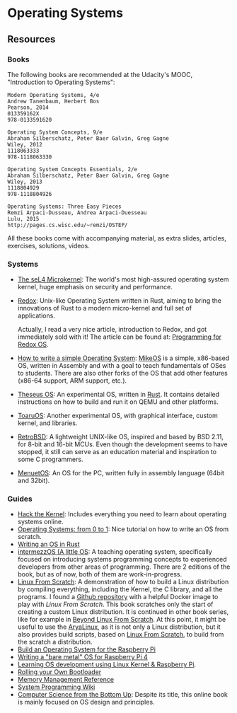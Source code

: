Operating Systems
=================

Resources
---------

### Books ###

The following books are recommended at the Udacity's MOOC,
"Introduction to Operating Systems":


    Modern Operating Systems, 4/e
    Andrew Tanenbaum, Herbert Bos
    Pearson, 2014
    013359162X
    978-0133591620

    Operating System Concepts, 9/e
    Abraham Silberschatz, Peter Baer Galvin, Greg Gagne
    Wiley, 2012
    1118063333
    978-1118063330

    Operating System Concepts Essentials, 2/e
    Abraham Silberschatz, Peter Baer Galvin, Greg Gagne
    Wiley, 2013
    1118804929
    978-1118804926

    Operating Systems: Three Easy Pieces
    Remzi Arpaci-Dusseau, Andrea Arpaci-Duesseau
    Lulu, 2015
    http://pages.cs.wisc.edu/~remzi/OSTEP/


All these books come with accompanying material, as extra slides, articles,
exercises, solutions, videos.


### Systems ###

 - [The seL4 Microkernel](https://sel4.systems/):
   The world's most high-assured operating system kernel, huge emphasis on
   security and performance.

 - [Redox](http://www.redox-os.org/):
   Unix-like Operating System written in Rust, aiming to bring the innovations
   of Rust to a modern micro-kernel and full set of applications.

   Actually, I read a very nice article, introduction to Redox, and got
   immediately sold with it!  The article can be found at:
   [Programming for Redox OS](https://dev.to/legolord208/programming-for-redox-os-4124).

 - [How to write a simple Operating System][mikeos-guide]:
   [MikeOS][mikeos] is a simple, x86-based OS, written in Assembly and with a
   goal to teach fundamentals of OSes to students.  There are also other forks
   of the OS that add other features (x86-64 support, ARM support, etc.).

 - [Theseus OS](https://github.com/theseus-os/Theseus):
   An experimental OS, written in [Rust](https://www.rust-lang.org/).
   It contains detailed instructions on how to build and run it on QEMU and
   other platforms.

 - [ToaruOS](https://toaruos.org/):
   Another experimental OS, with graphical interface, custom kernel, and
   libraries.

 - [RetroBSD](https://github.com/RetroBSD/retrobsd):
   A lightweight UNIX-like OS, inspired and based by BSD 2.11, for 8-bit and
   16-bit MCUs.  Even though the development seems to have stopped, it still
   can serve as an education material and inspiration to some C programmers.

 - [MenuetOS](https://menuetos.net/):
   An OS for the PC, written fully in assembly language (64bit and 32bit).

### Guides ###

 - [Hack the Kernel](https://www.ops-class.org/):
   Includes everything you need to learn about operating systems online.
 - [Operating Systems: from 0 to 1](https://github.com/tuhdo/os01):
   Nice tutorial on how to write an OS from scratch.
 - [Writing an OS in Rust](http://os.phil-opp.com)
 - [intermezzOS (A little OS](https://intermezzos.github.io/):
   A teaching operating system, specifically focused on introducing systems
   programming concepts to experienced developers from other areas of
   programming.  There are 2 editions of the book, but as of now, both of them
   are work-in-progress.
 - [Linux From Scratch][LFS]:
   A demonstration of how to build a Linux distribution by compiling everything,
   including the Kernel, the C library, and all the programs.
   I found a [Github repository][lfs-docker] with a helpful Docker image to
   play with _Linux From Scratch_.  This book scratches only the start of
   creating a custom Linux distribution.  It is continued in other book series,
   like for example in [Beyond Linux From Scratch][BLFS].  At this point, it might
   be useful to use the [AryaLinux](http://aryalinux.org/), as it is not only a
   Linux distribution, but it also provides build scripts, based on
   [Linux From Scratch][LFS], to build from the scratch a distribution.
 - [Build an Operating System for the Raspberry Pi](https://jsandler18.github.io/)
 - [Writing a "bare metal" OS for Raspberry Pi 4](https://github.com/isometimes/rpi4-osdev)
 - [Learning OS development using Linux Kernel & Raspberry Pi][rasp-pi-os].
 - [Rolling your Own Bootloader](http://wiki.osdev.org/Rolling_Your_Own_Bootloader)
 - [Memory Management Reference](http://www.memorymanagement.org/)
 - [System Programming Wiki](https://github.com/angrave/SystemProgramming/wiki)
 - [Computer Science from the Bottom Up](https://www.bottomupcs.com/):
   Despite its title, this online book is mainly focused on OS design and
   principles.


[mikeos]:	http://mikeos.sourceforge.net/
[mikeos-guide]:	http://mikeos.sourceforge.net/write-your-own-os.html
[lfs-docker]:	https://github.com/reinterpretcat/lfs
[rasp-pi-os]:	https://github.com/s-matyukevich/raspberry-pi-os
[LFS]:		http://www.linuxfromscratch.org/
[BLFS]:		http://www.linuxfromscratch.org/blfs/
